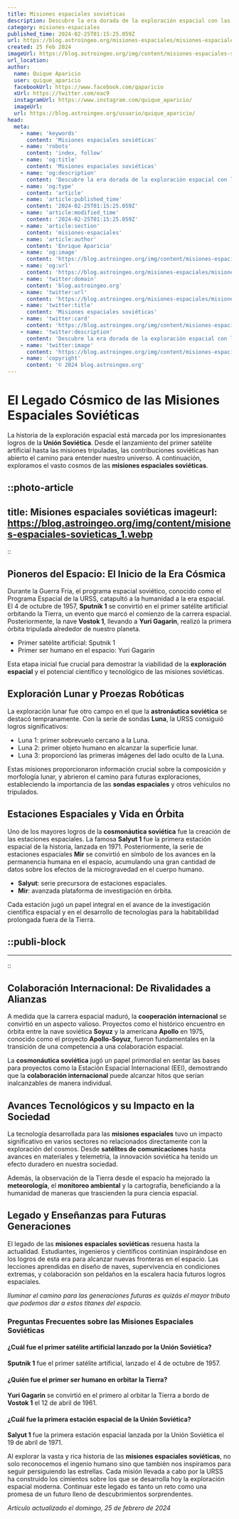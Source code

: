 ```yaml
---
title: Misiones espaciales soviéticas
description: Descubre la era dorada de la exploración espacial con las misiones soviéticas. Hechos históricos, logros y avances técnicos increíbles.
category: misiones-espaciales
published_time: 2024-02-25T01:15:25.059Z
url: https://blog.astroingeo.org/misiones-espaciales/misiones-espaciales-sovieticas
created: 25 Feb 2024
imageUrl: https://blog.astroingeo.org/img/content/misiones-espaciales-sovieticas_1.webp
url_location:
author:
  name: Quique Aparicio
  user: quique_aparicio
  facebookUrl: https://www.facebook.com/qaparicio
  xUrl: https://twitter.com/eac9
  instagramUrl: https://www.instagram.com/quique_aparicio/
  imageUrl: 
  url: https://blog.astroingeo.org/usuario/quique_aparicio/
head:
  meta:
    - name: 'keywords'
      content: 'Misiones espaciales soviéticas'
    - name: 'robots'
      content: 'index, follow'
    - name: 'og:title'
      content: 'Misiones espaciales soviéticas'
    - name: 'og:description'
      content: 'Descubre la era dorada de la exploración espacial con las misiones soviéticas. Hechos históricos, logros y avances técnicos increíbles.'
    - name: 'og:type'
      content: 'article'
    - name: 'article:published_time'
      content: '2024-02-25T01:15:25.059Z'
    - name: 'article:modified_time'
      content: '2024-02-25T01:15:25.059Z'
    - name: 'article:section'
      content: 'misiones-espaciales'
    - name: 'article:author'
      content: 'Enrique Aparicio'
    - name: 'og:image'
      content: 'https://blog.astroingeo.org/img/content/misiones-espaciales-sovieticas_1.webp'
    - name: 'og:url'
      content: 'https://blog.astroingeo.org/misiones-espaciales/misiones-espaciales-sovieticas'
    - name: 'twitter:domain'
      content: 'blog.astroingeo.org'
    - name: 'twitter:url'
      content: 'https://blog.astroingeo.org/misiones-espaciales/misiones-espaciales-sovieticas'
    - name: 'twitter:title'
      content: 'Misiones espaciales soviéticas'
    - name: 'twitter:card'
      content: 'https://blog.astroingeo.org/img/content/misiones-espaciales-sovieticas_1.webp'
    - name: 'twitter:description'
      content: 'Descubre la era dorada de la exploración espacial con las misiones soviéticas. Hechos históricos, logros y avances técnicos increíbles.'
    - name: 'twitter:image'
      content: 'https://blog.astroingeo.org/img/content/misiones-espaciales-sovieticas_1.webp'
    - name: 'copyright'
      content: '© 2024 blog.astroingeo.org'
---
```

# El Legado Cósmico de las Misiones Espaciales Soviéticas

La historia de la exploración espacial está marcada por los impresionantes logros de la **Unión Soviética**. Desde el lanzamiento del primer satélite artificial hasta las misiones tripuladas, las contribuciones soviéticas han abierto el camino para entender nuestro universo. A continuación, exploramos el vasto cosmos de las **misiones espaciales soviéticas**.


::photo-article
---
title: Misiones espaciales soviéticas
imageurl: https://blog.astroingeo.org/img/content/misiones-espaciales-sovieticas_1.webp
---
::


## Pioneros del Espacio: El Inicio de la Era Cósmica
Durante la Guerra Fría, el programa espacial soviético, conocido como el Programa Espacial de la URSS, catapultó a la humanidad a la era espacial. El 4 de octubre de 1957, **Sputnik 1** se convirtió en el primer satélite artificial orbitando la Tierra, un evento que marcó el comienzo de la carrera espacial. Posteriormente, la nave **Vostok 1**, llevando a **Yuri Gagarin**, realizó la primera órbita tripulada alrededor de nuestro planeta.

* Primer satélite artificial: Sputnik 1
* Primer ser humano en el espacio: Yuri Gagarin

Esta etapa inicial fue crucial para demostrar la viabilidad de la **exploración espacial** y el potencial científico y tecnológico de las misiones soviéticas.

## Exploración Lunar y Proezas Robóticas
La exploración lunar fue otro campo en el que la **astronáutica soviética** se destacó tempranamente. Con la serie de sondas **Luna**, la URSS consiguió logros significativos:

- Luna 1: primer sobrevuelo cercano a la Luna.
- Luna 2: primer objeto humano en alcanzar la superficie lunar.
- Luna 3: proporcionó las primeras imágenes del lado oculto de la Luna.

Estas misiones proporcionaron información crucial sobre la composición y morfología lunar, y abrieron el camino para futuras exploraciones, estableciendo la importancia de las **sondas espaciales** y otros vehículos no tripulados.

## Estaciones Espaciales y Vida en Órbita
Uno de los mayores logros de la **cosmonáutica soviética** fue la creación de las estaciones espaciales. La famosa **Salyut 1** fue la primera estación espacial de la historia, lanzada en 1971. Posteriormente, la serie de estaciones espaciales **Mir** se convirtió en símbolo de los avances en la permanencia humana en el espacio, acumulando una gran cantidad de datos sobre los efectos de la microgravedad en el cuerpo humano.

* **Salyut**: serie precursora de estaciones espaciales.
* **Mir**: avanzada plataforma de investigación en órbita.

Cada estación jugó un papel integral en el avance de la investigación científica espacial y en el desarrollo de tecnologías para la habitabilidad prolongada fuera de la Tierra.


  ::publi-block
  ---
  ---
  ::
  
  
## Colaboración Internacional: De Rivalidades a Alianzas
A medida que la carrera espacial maduró, la **cooperación internacional** se convirtió en un aspecto valioso. Proyectos como el histórico encuentro en órbita entre la nave soviética **Soyuz** y la americana **Apollo** en 1975, conocido como el proyecto **Apollo-Soyuz**, fueron fundamentales en la transición de una competencia a una colaboración espacial.

La **cosmonáutica soviética** jugó un papel primordial en sentar las bases para proyectos como la Estación Espacial Internacional (EEI), demostrando que la **colaboración internacional** puede alcanzar hitos que serían inalcanzables de manera individual.

## Avances Tecnológicos y su Impacto en la Sociedad
La tecnología desarrollada para las **misiones espaciales** tuvo un impacto significativo en varios sectores no relacionados directamente con la exploración del cosmos. Desde **satélites de comunicaciones** hasta avances en materiales y telemetría, la innovación soviética ha tenido un efecto duradero en nuestra sociedad.

Además, la observación de la Tierra desde el espacio ha mejorado la **meteorología**, el **monitoreo ambiental** y la cartografía, beneficiando a la humanidad de maneras que trascienden la pura ciencia espacial.

## Legado y Enseñanzas para Futuras Generaciones
El legado de las **misiones espaciales soviéticas** resuena hasta la actualidad. Estudiantes, ingenieros y científicos continúan inspirándose en los logros de esta era para alcanzar nuevas fronteras en el espacio. Las lecciones aprendidas en diseño de naves, supervivencia en condiciones extremas, y colaboración son peldaños en la escalera hacia futuros logros espaciales.

_Iluminar el camino para las generaciones futuras es quizás el mayor tributo que podemos dar a estos titanes del espacio._

### Preguntas Frecuentes sobre las Misiones Espaciales Soviéticas

#### ¿Cuál fue el primer satélite artificial lanzado por la Unión Soviética?
**Sputnik 1** fue el primer satélite artificial, lanzado el 4 de octubre de 1957.

#### ¿Quién fue el primer ser humano en orbitar la Tierra?
**Yuri Gagarin** se convirtió en el primero al orbitar la Tierra a bordo de **Vostok 1** el 12 de abril de 1961.

#### ¿Cuál fue la primera estación espacial de la Unión Soviética?
**Salyut 1** fue la primera estación espacial lanzada por la Unión Soviética el 19 de abril de 1971.

Al explorar la vasta y rica historia de las **misiones espaciales soviéticas**, no solo reconocemos el ingenio humano sino que también nos inspiramos para seguir persiguiendo las estrellas. Cada misión llevada a cabo por la URSS ha construido los cimientos sobre los que se desarrolla hoy la exploración espacial moderna. Continuar este legado es tanto un reto como una promesa de un futuro lleno de descubrimientos sorprendentes.

_Artículo actualizado el domingo, 25 de febrero de 2024_